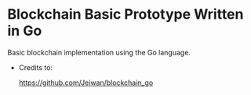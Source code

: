 # Blockchain Basic Prototype Written in Go

Basic blockchain implementation using the Go language.

* Credits to:
  
  https://github.com/Jeiwan/blockchain_go

